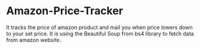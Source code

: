 # Amazon-Price-Tracker
It tracks the price of amazon product and mail you when price lowers down to your set price.
It is using the Beautiful Soup from bs4 library to fetch data from amazon website.
